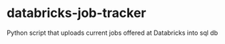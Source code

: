 # databricks-job-tracker
Python script that uploads current jobs offered at Databricks into sql db 
